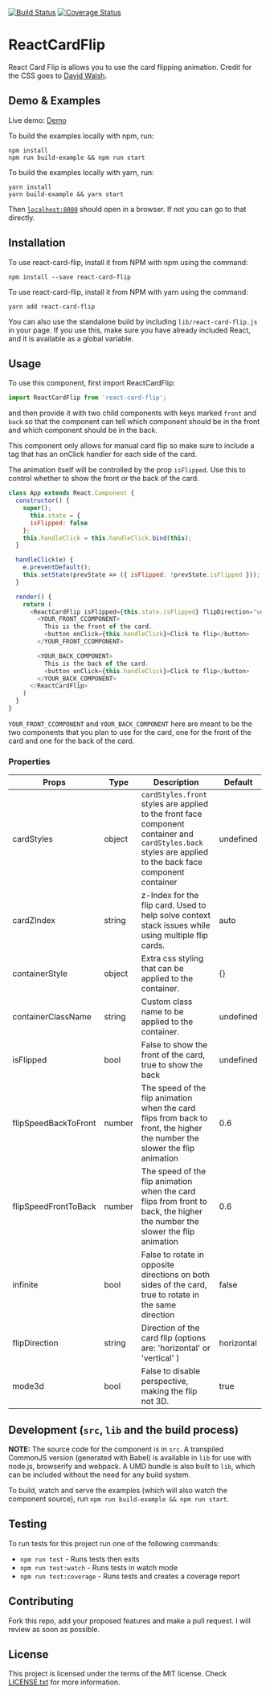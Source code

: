 [![Build Status](https://travis-ci.org/AaronCCWong/react-card-flip.svg?branch=master)](https://travis-ci.org/AaronCCWong/react-card-flip)
[![Coverage Status](https://coveralls.io/repos/github/AaronCCWong/react-card-flip/badge.svg?branch=master)](https://coveralls.io/github/AaronCCWong/react-card-flip?branch=master)

# ReactCardFlip

React Card Flip is allows you to use the card flipping animation. Credit for the
CSS goes to [David Walsh](https://davidwalsh.name/css-flip).

## Demo & Examples

Live demo: [Demo](https://aaronccwong.github.io/react-card-flip/)

To build the examples locally with npm, run:

```
npm install
npm run build-example && npm run start
```

To build the examples locally with yarn, run:

```
yarn install
yarn build-example && yarn start
```

Then [`localhost:8080`](http://localhost:8080) should open in a browser. If not
you can go to that directly.

## Installation

To use react-card-flip, install it from NPM with npm using the command:

```
npm install --save react-card-flip
```

To use react-card-flip, install it from NPM with yarn using the command:

```
yarn add react-card-flip
```

You can also use the standalone build by including `lib/react-card-flip.js` in
your page. If you use this, make sure you have already included React, and it is
available as a global variable.

## Usage

To use this component, first import ReactCardFlip:

```javascript
import ReactCardFlip from 'react-card-flip';
```

and then provide it with two child components with keys marked `front` and `back`
so that the component can tell which component should be in the front and which
component should be in the back.

This component only allows for manual card flip so make sure to include a tag
that has an onClick handler for each side of the card.

The animation itself will be controlled by the prop `isFlipped`. Use this to
control whether to show the front or the back of the card.

```javascript
class App extends React.Component {
  constructor() {
    super();
      this.state = {
      isFlipped: false
    };
    this.handleClick = this.handleClick.bind(this);
  }

  handleClick(e) {
    e.preventDefault();
    this.setState(prevState => ({ isFlipped: !prevState.isFlipped }));
  }

  render() {
    return (
      <ReactCardFlip isFlipped={this.state.isFlipped} flipDirection="vertical">
        <YOUR_FRONT_CCOMPONENT>
          This is the front of the card.
          <button onClick={this.handleClick}>Click to flip</button>
        </YOUR_FRONT_CCOMPONENT>

        <YOUR_BACK_COMPONENT>
          This is the back of the card.
          <button onClick={this.handleClick}>Click to flip</button>
        </YOUR_BACK_COMPONENT>
      </ReactCardFlip>
    )
  }
}
```

`YOUR_FRONT_CCOMPONENT` and `YOUR_BACK_COMPONENT` here are meant to be the two
components that you plan to use for the card, one for the front of the card
and one for the back of the card.

### Properties

| Props                | Type   | Description                                                                                                                 | Default      |
| -------------------- | ------ | --------------------------------------------------------------------------------------------------------------------------- | ------------ |
| cardStyles           | object | `cardStyles.front` styles are applied to the front face component container and `cardStyles.back` styles are applied to the back face component container | undefined |
| cardZIndex           | string | z-Index for the flip card. Used to help solve context stack issues while using multiple flip cards.                         | auto         |
| containerStyle       | object | Extra css styling that can be applied to the container.                                                                     | {}           |
| containerClassName   | string | Custom class name to be applied to the container.                                         | undefined     |
| isFlipped            | bool   | False to show the front of the card, true to show the back                                                                  | undefined    |
| flipSpeedBackToFront | number | The speed of the flip animation when the card flips from back to front, the higher the number the slower the flip animation | 0.6          |
| flipSpeedFrontToBack | number | The speed of the flip animation when the card flips from front to back, the higher the number the slower the flip animation | 0.6          |
| infinite             | bool   | False to rotate in opposite directions on both sides of the card, true to rotate in the same direction                      | false        |
| flipDirection        | string | Direction of the card flip (options are: 'horizontal' or 'vertical' )                                                       | horizontal   |
| mode3d               | bool   | False to disable perspective, making the flip not 3D.                                                                       | true         |

## Development (`src`, `lib` and the build process)

**NOTE:** The source code for the component is in `src`. A transpiled CommonJS version (generated with Babel) is available in `lib` for use with node.js, browserify and webpack. A UMD bundle is also built to `lib`, which can be included without the need for any build system.

To build, watch and serve the examples (which will also watch the component source), run `npm run build-example && npm run start`.

## Testing

To run tests for this project run one of the following commands:

- `npm run test` - Runs tests then exits
- `npm run test:watch` - Runs tests in watch mode
- `npm run test:coverage` - Runs tests and creates a coverage report

## Contributing

Fork this repo, add your proposed features and make a pull request. I will review as soon as possible.

## License

This project is licensed under the terms of the MIT license. Check [LICENSE.txt](https://github.com/AaronCCWong/react-remark/blob/master/LICENSE.txt)
for more information.
